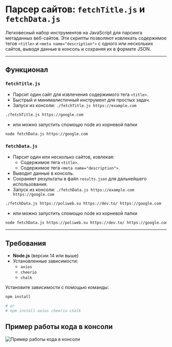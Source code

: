 # Парсер сайтов: `fetchTitle.js` и `fetchData.js`

Легковесный набор инструментов на JavaScript для парсинга метаданных веб-сайтов. Эти скрипты позволяют извлекать содержимое тегов `<title>` и `<meta name="description">` с одного или нескольких сайтов, выводя данные в консоль и сохраняя их в формате JSON.

---

## Функционал

### `fetchTitle.js`
- Парсит один сайт для извлечения содержимого тега `<title>`.
- Быстрый и минималистичный инструмент для простых задач.
- Запуск из консоли: `./fetchTitle.js https://example.com`

```bash  
./fetchTitle.js https://google.com

```
- или можно запустить спомощю node из корневой папки

```bash
node fetchData.js https://google.com

```

### `fetchData.js`
- Парсит один или несколько сайтов, извлекая:
  - Содержимое тега `<title>`.
  - Содержимое тега `<meta name="description">`.
- Выводит данные в консоль.
- Сохраняет результаты в файл `results.json` для дальнейшего использования.
- Запуск из консоли: `./fetchData.js https://example.com https://google.com`

```bash
./fetchData.js https://poliweb.su https://dev.to/ https://google.com

```
- или можно запустить спомощю node из корневой папки

```bash
node fetchData.js https://poliweb.su https://dev.to/ https://google.com

```

---

## Требования

- **Node.js** (версии 14 или выше)
- Установленные зависимости:
  - `axios`
  - `cheerio`
  - `chalk`

Установите зависимости с помощью команды:

```bash
npm install

# or
# npm install axios cheerio chalk

```

## Пример работы кода в консоли

![Пример работы кода в консоли](https://res.cloudinary.com/poliweb/image/upload/v1737179689/parser_title.webp)